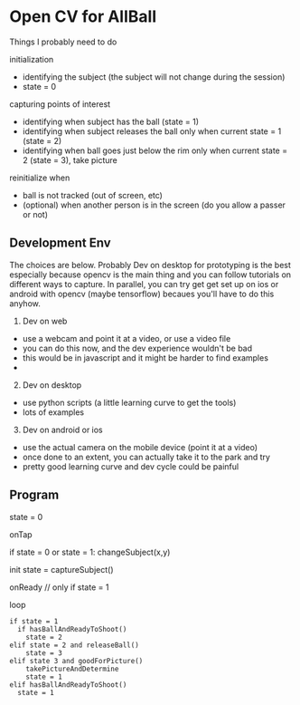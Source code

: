 # Open CV for AllBall

Things I probably need to do 

initialization

- identifying the subject (the subject will not change during the session)
- state = 0

capturing points of interest 

- identifying when subject has the ball (state = 1)
- identifying when subject releases the ball only when current state = 1 (state = 2)
- identifying when ball goes just below the rim only when current state = 2 (state = 3), take picture


reinitialize when

- ball is not tracked (out of screen, etc)
- (optional) when another person is in the screen (do you allow a passer or not)


## Development Env

The choices are below.  Probably Dev on desktop for prototyping is the best especially 
because opencv is the main thing and you can follow tutorials on different ways to capture.
In parallel, you can try get get set up on ios or android with opencv (maybe tensorflow)
becaues you'll have to do this anyhow.

1. Dev on web

- use a webcam and point it at a video, or use a video file
- you can do this now, and the dev experience wouldn't be bad
- this would be in javascript and it might be harder to find examples
-

2. Dev on desktop

- use python scripts (a little learning curve to get the tools)
- lots of examples

3. Dev on android or ios

- use the actual camera on the mobile device (point it at a video)
- once done to an extent, you can actually take it to the park and try
- pretty good learning curve and dev cycle could be painful



## Program

state = 0

onTap
  
  if state = 0 or state = 1:
    changeSubject(x,y)

init
  state = captureSubject()  


onReady // only if state = 1

  loop

    if state = 1
      if hasBallAndReadyToShoot()
        state = 2
    elif state = 2 and releaseBall()
        state = 3
    elif state 3 and goodForPicture()
        takePictureAndDetermine
        state = 1
    elif hasBallAndReadyToShoot()
      state = 1
      
        
 



